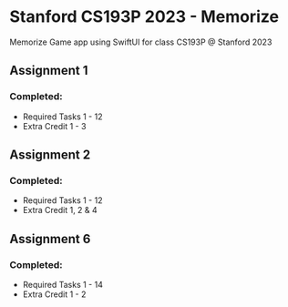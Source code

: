 # Stanford CS193P 2023 - Memorize

Memorize Game app using SwiftUI for class CS193P @ Stanford 2023

## Assignment 1
### Completed:

* Required Tasks 1 - 12
* Extra Credit 1 - 3

## Assignment 2
### Completed:

* Required Tasks 1 - 12
* Extra Credit 1, 2 & 4

## Assignment 6
### Completed:

* Required Tasks 1 - 14
* Extra Credit 1 - 2

